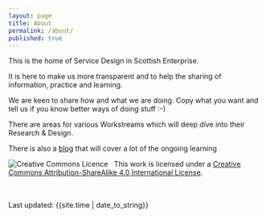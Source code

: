 ```yaml
---
layout: page
title: About
permalink: /about/
published: true
---
```

<p>
This is the home of Service Design in Scottish Enterprise.
</p>

<p>
It is here to make us more transparent and to help the sharing of information, practice and learning.
</p>

<p>
We are keen to share how and what we are doing. Copy what you want and tell us if you know better ways of doing stuff :-)
</p>

<p>
There are areas for various Workstreams which will deep dive into their Research & Design.
</p>

<p>
  There is also a <a href="https://scotentSD.github.io/blog/">blog</a> that will cover a lot of the ongoing learning
</p>

<p><a rel="license" href="http://creativecommons.org/licenses/by-sa/4.0/"><img alt="Creative Commons Licence" style="border-width:0; float: left; margin-right: 12px;" src="https://i.creativecommons.org/l/by-sa/4.0/88x31.png" /></a>This work is licensed under a <a rel="license" href="http://creativecommons.org/licenses/by-sa/4.0/">Creative Commons Attribution-ShareAlike 4.0 International License</a>.</p>
<br><br>
<div>Last updated: {{site.time | date_to_string}}</div>

